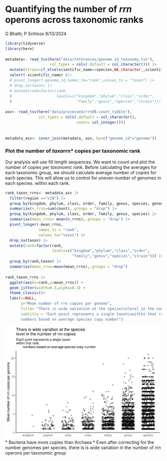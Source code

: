 Quantifying the number of *rrn* operons across taxonomic ranks
================
G Bhatti; P Schloss
9/13/2024

``` r
library(tidyverse)
library(here)

metadata<- read_tsv(here("data/references/genome_id_taxonomy.tsv"),
                    col_types = cols(.default = col_character())) |> 
  mutate(strain=if_else(scientific_name==species,NA_character_,scientific_name)) |> 
  select(-scientific_name) #|> 
  # pivot_longer(-genome_id,names_to="rank",values_to = "taxon") |> 
  # drop_na(taxon) |> 
  # mutate(rank=factor(rank,
  #                    levels=c("kingdom","phylum","class","order",
  #                             "family","genus","species","strain")))

asv<- read_tsv(here("data/processed/rrnDB.count_tibble"),
               col_types = cols(.default = col_character(),
                                count= col_integer()))


metadata_asv<- inner_join(metadata, asv, by=c("genome_id"="genome"))
```

### Plot the number of *taxa*rrn\* copies per taxonomic rank

Our analysis will use fill length sequences. We want to count and plot
the number of copies per *taxonomic rank*. Before calculating the
averages for each taxonomic group, we should calculate average number of
copies for each species. This will allow us to control for uneven number
of genomes in each species. within each rank.

``` r
rank_taxon_rrns<- metadata_asv |> 
  filter(region =="v19") |> 
  group_by(kingdom, phylum, class, order, family, genus, species, genome_id) |> 
  summarize(n_rrns=sum(count),.groups = "drop") |> 
  group_by(kingdom, phylum, class, order, family, genus, species) |> 
  summarise(mean_rrns= mean(n_rrns),.groups = "drop") |> 
  pivot_longer(-mean_rrns,
               names_to = "rank",
               values_to="taxon") |> 
  drop_na(taxon) |> 
  mutate(rank=factor(rank,
                     levels=c("kingdom","phylum","class","order",
                              "family","genus","species","strain"))) |> 
  group_by(rank,taxon) |> 
  summarise(mean_rrns=mean(mean_rrns),.groups = "drop")

rank_taxon_rrns |> 
  ggplot(aes(x=rank,y=mean_rrns)) + 
  geom_jitter(width=0.3,alpha=0.3) +
  theme_classic()+
  labs(x=NULL,
       y="Mean number of rrn copies per genome",
       title= "There is wide variation at the species\nlevel in the number of rrn copies",
       subtitle = "Each point represents a single taxon\nwithin that rank,
       numbers based on average species copy number")
```

![](2024-09-13-rrn-copy-number-vs-ranks_files/figure-gfm/unnamed-chunk-1-1.png)<!-- -->
\* Bacteria have more copies than Archaea \* Even after correcting for
the number genomes per species, there is is wide variation in the number
of *rrn* operons per taxonomic group
